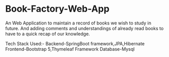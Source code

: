 # Book-Factory-Web-App
An Web Application to maintain a record of books we wish to study in future.
And adding comments and understandings of already read books to have to a quick recap of our knowledge.

Tech Stack Used:-
Backend-SpringBoot framework,JPA,Hibernate
Frontend-Bootstrap 5,Thymeleaf Framework
Database-Mysql
